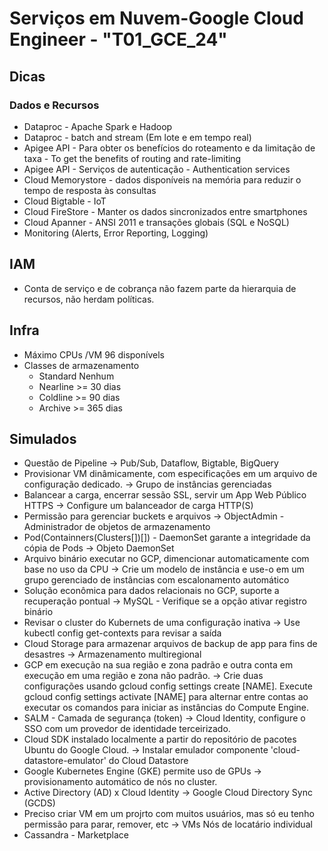 # Serviços em Nuvem-Google Cloud Engineer - "T01_GCE_24"
## Dicas
### Dados e Recursos
- Dataproc - Apache Spark e Hadoop
- Dataproc - batch and stream (Em lote e em tempo real)
- Apigee API - Para obter os benefícios do roteamento e da limitação de taxa - To get the benefits of routing and rate-limiting
- Apigee API - Serviços de autenticação - Authentication services
- Cloud Memorystore -  dados disponíveis na memória para reduzir o tempo de resposta às consultas
- Cloud Bigtable - IoT
- Cloud FireStore - Manter os dados sincronizados entre smartphones
- Cloud Apanner - ANSI 2011 e transações globais (SQL e NoSQL)
- Monitoring (Alerts, Error Reporting, Logging)

## IAM
- Conta de serviço e de cobrança não fazem parte da hierarquia de recursos, não herdam políticas.

## Infra
- Máximo CPUs /VM 96 disponívels
- Classes de armazenamento
  - Standard Nenhum
  - Nearline >= 30 dias
  - Coldline >= 90 dias
  - Archive >= 365 dias

## Simulados
- Questão de Pipeline -> Pub/Sub, Dataflow, Bigtable, BigQuery
- Provisionar VM dinâmicamente, com especificações em um arquivo de configuração dedicado. -> Grupo de instâncias gerenciadas
- Balancear a carga, encerrar sessão SSL, servir um App Web Público HTTPS -> Configure um balanceador de carga HTTP(S)
- Permissão para gerenciar buckets e arquivos -> ObjectAdmin - Administrador de objetos de armazenamento
- Pod(Containners(Clusters[])[]) - DaemonSet garante a integridade da cópia de Pods -> Objeto DaemonSet
- Arquivo binário executar no GCP, dimencionar automaticamente com base no uso da CPU -> Crie um modelo de instância e use-o em um grupo gerenciado de instâncias com escalonamento automático
- Solução econômica para dados relacionais no GCP, suporte a recuperação pontual -> MySQL - Verifique se a opção ativar registro binário
- Revisar o cluster do Kubernets de uma configuração inativa -> Use kubectl config get-contexts para revisar a saída
- Cloud Storage para armazenar arquivos de backup de app para fins de desastres -> Armazenamento multiregional
- GCP em execução na sua região e zona padrão e outra conta em execução em uma região e zona não padrão. -> Crie duas configurações usando gcloud config settings create [NAME]. Execute gcloud config settings activate [NAME] para alternar entre contas ao executar os comandos para iniciar as instâncias do Compute Engine.
- SALM - Camada de segurança (token) ->  Cloud Identity, configure o SSO com um provedor de identidade terceirizado.
- Cloud SDK instalado localmente a partir do repositório de pacotes Ubuntu do Google Cloud. -> Instalar emulador componente 'cloud-datastore-emulator' do Cloud Datastore
- Google Kubernetes Engine (GKE) permite uso de GPUs -> provisionamento automático de nós no cluster.
- Active Directory (AD) x Cloud Identity -> Google Cloud Directory Sync (GCDS)
- Preciso criar VM em um projrto com muitos usuários, mas só eu tenho permissão para parar, remover, etc -> VMs Nós de locatário individual
- Cassandra - Marketplace
